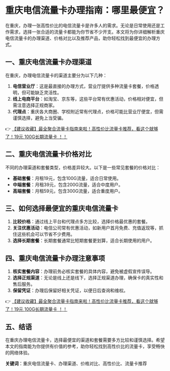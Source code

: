 # 重庆电信流量卡办理指南：哪里最便宜？

在重庆，办理一张高性价比的电信流量卡是许多人的需求。无论是日常使用还是工作需求，选择一张合适的流量卡都能为你节省不少开支。本文将为你详细解析重庆电信流量卡的办理渠道、价格对比以及推荐产品，助你轻松找到最便宜的办理方式。

## 一、重庆电信流量卡办理渠道

在重庆，办理电信流量卡的渠道主要分为以下几种：

1. **电信营业厅**：这是最直接的办理方式，营业厅提供多种流量卡套餐，价格透明，但可能缺乏灵活性。
2. **线上电商平台**：如淘宝、京东等，这些平台常有优惠活动，价格相对便宜，但需注意选择正规商家。
3. **代理点**：重庆各大商圈、学校附近常有代理点，价格可能比营业厅便宜，但需谨慎选择，避免上当受骗。

👉 [【建议收藏】最全聚合流量卡指南来啦！高性价比流量卡推荐，看这个就够了！19元 100G长期流量卡 ！！](https://bit.ly/Liuliangka)

## 二、重庆电信流量卡价格对比

不同的办理渠道和套餐类型，价格差异较大。以下是一些常见套餐的价格对比：

- **基础套餐**：月租19元，包含100G流量，适合日常使用。
- **中端套餐**：月租39元，包含200G流量，适合中度用户。
- **高端套餐**：月租59元，包含300G流量，适合重度用户。

## 三、如何选择最便宜的重庆电信流量卡

1. **比较价格**：通过线上平台和代理点多方比较，选择价格最优惠的套餐。
2. **关注优惠活动**：电信公司常有优惠活动，如新用户首月免费、充值返现等，抓住这些机会可以节省不少费用。
3. **选择长期套餐**：长期套餐通常比短期套餐更划算，适合长期使用的用户。

## 四、重庆电信流量卡办理注意事项

1. **核实套餐内容**：办理前务必核实套餐的具体内容，避免被虚假宣传误导。
2. **选择正规渠道**：无论是线上还是线下，选择正规渠道办理，确保卡的真实性和售后服务。
3. **保留凭证**：办理后保留好相关凭证，以便日后查询和维权。

👉 [【建议收藏】最全聚合流量卡指南来啦！高性价比流量卡推荐，看这个就够了！19元 100G长期流量卡 ！！](https://bit.ly/Liuliangka)

## 五、结语

在重庆办理电信流量卡，选择最便宜的渠道和套餐需要多方比较和谨慎选择。希望本文的指南能为你提供有价值的参考，助你轻松找到高性价比的流量卡，享受畅快的网络体验。

**关键词**：重庆电信流量卡、办理渠道、价格对比、高性价比、流量卡推荐